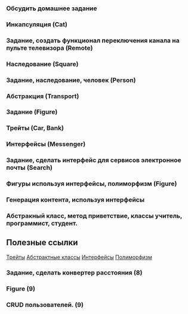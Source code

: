 ### Обсудить домашнее задание
### Инкапсуляция (Cat)
### Задание, создать функционал переключения канала на пульте телевизора (Remote)
### Наследование (Square)
### Задание, наследование, человек (Person)
### Абстракция (Transport)
### Задание (Figure)
### Трейты (Car, Bank)
### Интерфейсы (Messenger)
### Задание, сделать интерфейс для сервисов электронное почты (Search)
### Фигуры используя интерфейсы, полиморфизм (Figure)

### Генерация контента, используя интерфейсы
### Абстракный класс, метод приветствие, классы учитель, программист, студент.

## Полезные ссылки
[Трейты](https://wm-school.ru/php/php_oop_traits.php)
[Абстрактные классы](https://wm-school.ru/php/php_oop_classes_abstract.php)
[Интерфейсы](https://wm-school.ru/php/php_oop_interfaces.php)
[Полиморфизм](https://wm-school.ru/php/php_oop_polymorphism.php)

### Задание, сделать конвертер расстояния (8)
### Figure (9)
### CRUD пользователей. (9)
